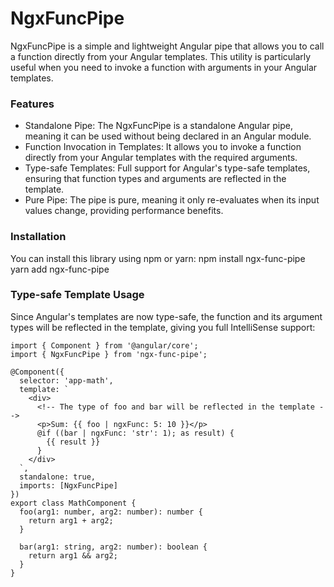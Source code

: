 # NgxFuncPipe

NgxFuncPipe is a simple and lightweight Angular pipe that allows you to call a function directly from your Angular templates. This utility is particularly useful when you need to invoke a function with arguments in your Angular templates.  

### Features
- Standalone Pipe: The NgxFuncPipe is a standalone Angular pipe, meaning it can be used without being declared in an Angular module.
- Function Invocation in Templates: It allows you to invoke a function directly from your Angular templates with the required arguments.
- Type-safe Templates: Full support for Angular's type-safe templates, ensuring that function types and arguments are reflected in the template.
- Pure Pipe: The pipe is pure, meaning it only re-evaluates when its input values change, providing performance benefits.

### Installation
You can install this library using npm or yarn:
npm install ngx-func-pipe
yarn add ngx-func-pipe

### Type-safe Template Usage
Since Angular's templates are now type-safe, the function and its argument types will be reflected in the template, giving you full IntelliSense support:  

```
import { Component } from '@angular/core';
import { NgxFuncPipe } from 'ngx-func-pipe';

@Component({
  selector: 'app-math',
  template: `
    <div>
      <!-- The type of foo and bar will be reflected in the template -->
      <p>Sum: {{ foo | ngxFunc: 5: 10 }}</p>
      @if ((bar | ngxFunc: 'str': 1); as result) {
        {{ result }}
      }
    </div>
  `,
  standalone: true,
  imports: [NgxFuncPipe]
})
export class MathComponent {
  foo(arg1: number, arg2: number): number {
    return arg1 + arg2;
  }

  bar(arg1: string, arg2: number): boolean {
    return arg1 && arg2;
  }
}
```  
